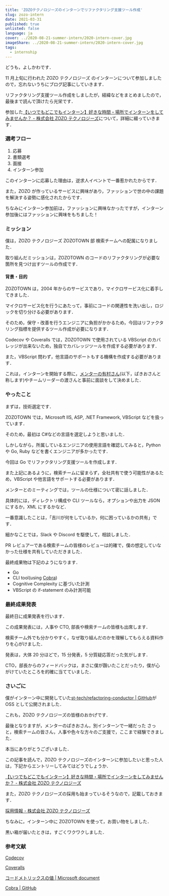 ```yaml
---
title: 'ZOZOテクノロジーズのインターンでリファクタリング支援ツール作成'
slug: zozo-intern
date: 2021-03-31
published: true
unlisted: false
language: ja
cover: ../2020-08-21-summer-intern/2020-intern-cover.jpg
imageShare: ../2020-08-21-summer-intern/2020-intern-cover.jpg
tags:
  - internship
---
```


どうも，よしかわです．

11 月上旬に行われた ZOZO テクノロジーズ のインターンについて参加しましたので，忘れないうちにブログ記事にしていきます．

リファクタリング支援ツール作成をしましたが，経緯などをまとめましたので，最後まで読んで頂けたら光栄です．

参加した[【いつでもどこでもインターン】好きな時間・場所でインターンをしてみませんか？ - 株式会社 ZOZO テクノロジーズ](https://tech.zozo.com/recruit/2022intern/)について，詳細に綴っていきます．

### 選考フロー

1. 応募
2. 書類選考
3. 面接
4. インターン参加

このインターンに応募した理由は，逆求人イベントで一番惹かれたからです．

また，ZOZO が作っているサービスに興味があり，ファッションで世の中の課題を解決する姿勢に感化されたからです．

ちなみにインターン参加前は，ファッションに興味なかったですが，インターン参加後にはファッションに興味をもちました！

### ミッション

僕は，ZOZO テクノロジーズ ZOZOTOWN 部 検索チームへの配属になりました．

取り組んだミッションは，ZOZOTOWN のコードのリファクタリングが必要な箇所を見つけ出すツールの作成です．

#### 背景・目的

ZOZOTOWN は，2004 年からのサービスであり，マイクロサービス化に着手してきました．

マイクロサービス化を行うにあたって，事前にコードの関連性を洗い出し，ロジックを切り分ける必要があります．

そのため，保守・改善を行うエンジニアに負担がかかるため，今回はリファクタリング指標を提供するツール作成が必要になります．

Codecov や Coveralls では，ZOZOTOWN で使用されている VBScript のカバレッジが出来ないため，独自でカバレッジツールを作成する必要があります．

また，VBScript 問わず，他言語のサポートもする機構を作成する必要があります．

これは，インターンを開始する際に，[メンターの有村さん](https://twitter.com/paki0o)(以下，ぱきおさんと称します)やチームリーダーの渡さんと事前に面談をして決めました．

### やったこと

まずは，技術選定です．

ZOZOTOWN では，Microsoft IIS, ASP, .NET Framework, VBScript などを扱っています．

そのため，最初は C#などの言語を選定しようと思いました．

しかしながら，所属しているエンジニアの使用言語を確認してみると，Python や Go, Ruby などを書くエンジニアが多かったです．

今回は Go でリファクタリング支援ツールを作成します．

また上記にあるように，検索チームに留まらず，全社共有で使う可能性があるため，VBScript や他言語をサポートする必要があります．

メンターとのミーティングでは，ツールの仕様について密に話しました．

具体的には，ディレクトリ構成や CLI ツールなら，オプションや出力を JSON にするか，XML にするかなど．

一番意識したことは，「吉川が何をしているか，何に困っているかの共有」です．

細かなことでは，Slack や Discord を駆使して，相談しました．

PR レビュアーである検索チームの皆様のレビューは的確で，僕の想定していなかった仕様を共有していただきました．

最終成果物は下記のようになります．

- Go
- CLI tool(using [Cobra](https://github.com/spf13/cobra))
- Cognitive Complexity に基づいた計測
- VBScript の if-statement のみ計測可能

### 最終成果発表

最終日に成果発表を行います．

この成果発表には，人事や CTO, 部長や検索チームの皆様も出席します．

検索チーム外でも分かりやすく，なぜ取り組んだのかを理解してもらえる資料作りを心がけました．

発表は，大体 20 分ほどで，15 分発表，5 分質疑応答だった気がします．

CTO，部長からのフィードバックは，まさに僕が躓いたことだったり，僕が心がけていたところを的確に当てていました．

### さいごに

僕がインターン中に開発していた[st-tech/refactoring-conductor | GitHub](https://github.com/st-tech/refactoring-conductor)が OSS として公開されました．

これも，ZOZO テクノロジーズの皆様のおかげです．

最後となりますが，メンターのぱきおさん，別インターンで一緒だった さっと，検索チームの皆さん，人事や色々な方々のご支援で，ここまで経験できました．

本当にありがとうございました．

この記事を読んで，ZOZO テクノロジーズのインターンに参加したいと思った人は，下記からエントリーしてみてはどうでしょうか．

[【いつでもどこでもインターン】好きな時間・場所でインターンをしてみませんか？ - 株式会社 ZOZO テクノロジーズ](https://tech.zozo.com/recruit/2022intern/)

また，ZOZO テクノロジーズの採用も始まっているそうなので，記載しておきます．

[採用情報 - 株式会社 ZOZO テクノロジーズ](https://tech.zozo.com/recruit/)

ちなみに，インターン中に ZOZOTOWN を使って，お買い物をしました．

黒い箱が届いたときは，すごくワクワクしました．

<!-- ### おまけ

おまけ程度に，インターン期間中のランチやミーティング，論文輪読会，勉強会などについて綴っていきます．

#### ランチ

#### ミーティング

#### 検索チーム論文輪読会

#### 検索チーム勉強会 -->

### 参考文献

[Codecov](https://about.codecov.io/)

[Coveralls](https://coveralls.io/)

[コードメトリックスの値 | Microsoft document](https://docs.microsoft.com/ja-jp/visualstudio/code-quality/code-metrics-values)

[Cobra | GitHub](https://github.com/spf13/cobra)
